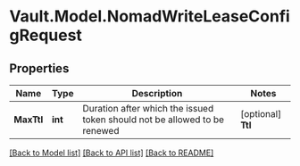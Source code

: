 # Vault.Model.NomadWriteLeaseConfigRequest

## Properties

Name | Type | Description | Notes
------------ | ------------- | ------------- | -------------
**MaxTtl** | **int** | Duration after which the issued token should not be allowed to be renewed | [optional] **Ttl** | **int** | Duration before which the issued token needs renewal | [optional] 

[[Back to Model list]](../README.md#documentation-for-models) [[Back to API list]](../README.md#documentation-for-api-endpoints) [[Back to README]](../README.md)

